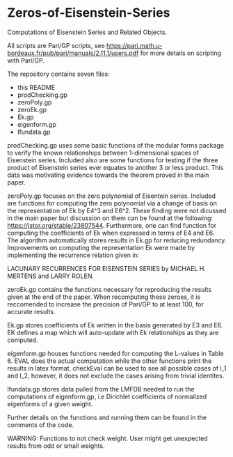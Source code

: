 # Zeros-of-Eisenstein-Series
Computations of Eisenstein Series and Related Objects.

All scripts are Pari/GP scripts, see https://pari.math.u-bordeaux.fr/pub/pari/manuals/2.11.1/users.pdf for more details on scripting with Pari/GP.

The repository contains seven files:
  - this README
  - prodChecking.gp
  - zeroPoly.gp
  - zeroEk.gp
  - Ek.gp
  - eigenform.gp
  - lfundata.gp
  
prodChecking.gp uses some basic functions of the modular forms package to verify the known relationships between 1-dimensional spaces of Eisenstein series. Included also are some functions for testing if the three product of Eisenstein series ever equates to another 3 or less product. This data was motivating evidence towards the theorem proved in the main paper.

zeroPoly.gp focuses on the zero polynomial of Eisentein series. Included are functions for computing the zero polynomial via a change of basis on the representation of Ek by E4^3 and E6^2. These finding were not dicussed in the main paper but discussion on them can be found at the following: https://jstor.org/stable/23807544. Furthermore, one can find function for computing the coefficients of Ek when expressed in terms of E4 and E6. The algorithm automatically stores results in Ek.gp for reducing redundancy. Improvements on computing the representation Ek were made by implementing the recurrence relation given in:

LACUNARY RECURRENCES FOR EISENSTEIN SERIES by MICHAEL H. MERTENS and LARRY ROLEN.

zeroEk.gp contains the functions necessary for reproducing the results given at the end of the paper. When recomputing these zeroes, it is reccomended to increase the precision of Pari/GP to at least 100, for accurate results. 

Ek.gp stores coefficients of Ek written in the basis generated by E3 and E6. EK defines a map which will auto-update with Ek relationships as they are computed.

eigenform.gp houses functions needed for computing the L-values in Table 6. EVAL does the actual computation while the other functions print the results in latex format. checkEval can be used to see all possible cases of l_1 and l_2, however, it does not exclude the cases arising from trivial identites. 

lfundata.gp stores data pulled from the LMFDB needed to run the computations of eigenform.gp, i.e Dirichlet coefficients of normalized eigenforms of a given weight.

Further details on the functions and running them can be found in the comments of the code.

WARNING: Functions to not check weight. User might get unexpected results from odd or small weights.

